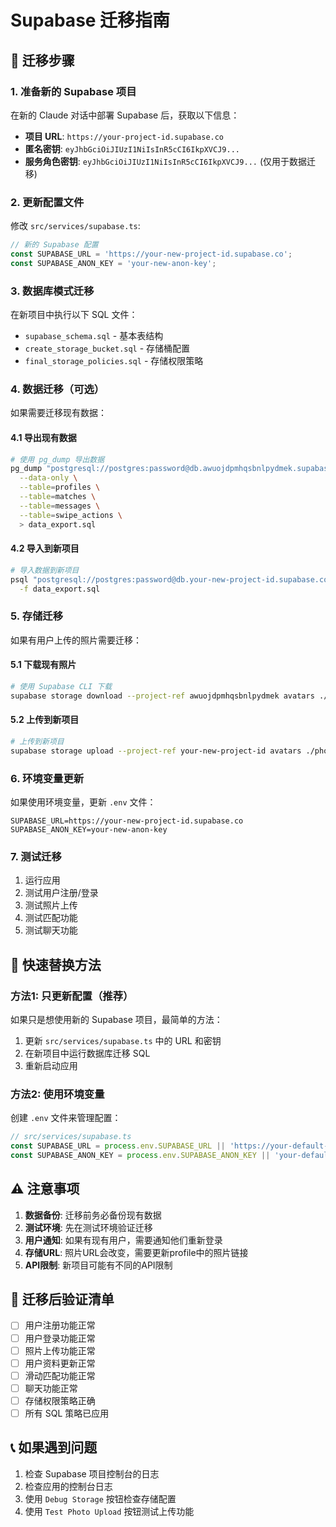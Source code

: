 # Supabase 迁移指南

## 🚀 迁移步骤

### 1. 准备新的 Supabase 项目
在新的 Claude 对话中部署 Supabase 后，获取以下信息：
- **项目 URL**: `https://your-project-id.supabase.co`
- **匿名密钥**: `eyJhbGciOiJIUzI1NiIsInR5cCI6IkpXVCJ9...`
- **服务角色密钥**: `eyJhbGciOiJIUzI1NiIsInR5cCI6IkpXVCJ9...` (仅用于数据迁移)

### 2. 更新配置文件
修改 `src/services/supabase.ts`:

```typescript
// 新的 Supabase 配置
const SUPABASE_URL = 'https://your-new-project-id.supabase.co';
const SUPABASE_ANON_KEY = 'your-new-anon-key';
```

### 3. 数据库模式迁移
在新项目中执行以下 SQL 文件：
- `supabase_schema.sql` - 基本表结构
- `create_storage_bucket.sql` - 存储桶配置
- `final_storage_policies.sql` - 存储权限策略

### 4. 数据迁移（可选）
如果需要迁移现有数据：

#### 4.1 导出现有数据
```bash
# 使用 pg_dump 导出数据
pg_dump "postgresql://postgres:password@db.awuojdpmhqsbnlpydmek.supabase.co:5432/postgres" \
  --data-only \
  --table=profiles \
  --table=matches \
  --table=messages \
  --table=swipe_actions \
  > data_export.sql
```

#### 4.2 导入到新项目
```bash
# 导入数据到新项目
psql "postgresql://postgres:password@db.your-new-project-id.supabase.co:5432/postgres" \
  -f data_export.sql
```

### 5. 存储迁移
如果有用户上传的照片需要迁移：

#### 5.1 下载现有照片
```bash
# 使用 Supabase CLI 下载
supabase storage download --project-ref awuojdpmhqsbnlpydmek avatars ./photos_backup
```

#### 5.2 上传到新项目
```bash
# 上传到新项目
supabase storage upload --project-ref your-new-project-id avatars ./photos_backup
```

### 6. 环境变量更新
如果使用环境变量，更新 `.env` 文件：
```env
SUPABASE_URL=https://your-new-project-id.supabase.co
SUPABASE_ANON_KEY=your-new-anon-key
```

### 7. 测试迁移
1. 运行应用
2. 测试用户注册/登录
3. 测试照片上传
4. 测试匹配功能
5. 测试聊天功能

## 🔄 快速替换方法

### 方法1: 只更新配置（推荐）
如果只是想使用新的 Supabase 项目，最简单的方法：

1. 更新 `src/services/supabase.ts` 中的 URL 和密钥
2. 在新项目中运行数据库迁移 SQL
3. 重新启动应用

### 方法2: 使用环境变量
创建 `.env` 文件来管理配置：

```typescript
// src/services/supabase.ts
const SUPABASE_URL = process.env.SUPABASE_URL || 'https://your-default-project.supabase.co';
const SUPABASE_ANON_KEY = process.env.SUPABASE_ANON_KEY || 'your-default-key';
```

## ⚠️ 注意事项

1. **数据备份**: 迁移前务必备份现有数据
2. **测试环境**: 先在测试环境验证迁移
3. **用户通知**: 如果有现有用户，需要通知他们重新登录
4. **存储URL**: 照片URL会改变，需要更新profile中的照片链接
5. **API限制**: 新项目可能有不同的API限制

## 🎯 迁移后验证清单

- [ ] 用户注册功能正常
- [ ] 用户登录功能正常  
- [ ] 照片上传功能正常
- [ ] 用户资料更新正常
- [ ] 滑动匹配功能正常
- [ ] 聊天功能正常
- [ ] 存储权限策略正确
- [ ] 所有 SQL 策略已应用

## 📞 如果遇到问题

1. 检查 Supabase 项目控制台的日志
2. 检查应用的控制台日志
3. 使用 `Debug Storage` 按钮检查存储配置
4. 使用 `Test Photo Upload` 按钮测试上传功能